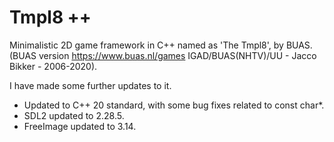 # Tmpl8 ++

Minimalistic 2D game framework in C++ named as 'The Tmpl8', by BUAS. (BUAS version https://www.buas.nl/games IGAD/BUAS(NHTV)/UU - Jacco Bikker - 2006-2020). 

I have made some further updates to it. 
- Updated to C++ 20 standard, with some bug fixes related to const char*. 
- SDL2 updated to 2.28.5. 
- FreeImage updated to 3.14. 
